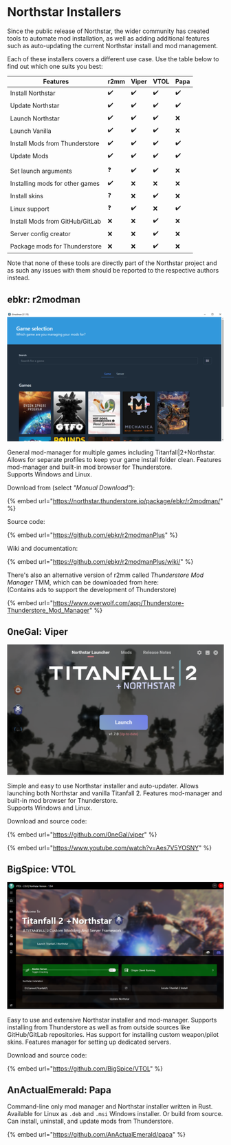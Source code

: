 # Northstar Installers

Since the public release of Northstar, the wider community has created tools to automate mod installation, as well as adding additional features such as auto-updating the current Northstar install and mod management.

Each of these installers covers a different use case. Use the table below to find out which one suits you best:

| Features                        | r2mm | Viper | VTOL | Papa |
| ------------------------------- | ---- | ----- | ---- |------|
| Install Northstar               | ✔️   | ✔️    | ✔️   | ✔️ |
| Update Northstar                | ✔️   | ✔️    | ✔️   | ✔️ |
| Launch Northstar                | ✔️   | ✔️    | ✔️   | ❌ |
| Launch Vanilla                  | ✔️   | ✔️    | ✔️   | ❌ |
| Install Mods from Thunderstore  | ✔️   | ✔️    | ✔️   | ✔️ |
| Update Mods                     | ✔️   | ✔️    | ✔️   | ✔️ |
|                                 |      |       |      |    |
| Set launch arguments            | ❓    | ✔️    | ✔️   | ❌ |
| Installing mods for other games | ✔️   | ❌     | ❌    | ❌ |
| Install skins                   | ❓    | ❌     | ✔️   | ❌ |
| Linux support                   | ❓    | ✔️    | ❌    | ✔️ |
| Install Mods from GitHub/GitLab | ❌    | ❌     | ✔️   | ❌ |
| Server config creator           | ❌    | ❌     | ✔️   | ❌ |
| Package mods for Thunderstore   | ❌    | ❌     | ✔️   | ❌ |

Note that none of these tools are directly part of the Northstar project and as such any issues with them should be reported to the respective authors instead.

## **ebkr:** r2modman

![r2modman](../images/r2modman-main-window.png)

General mod-manager for multiple games including Titanfall|2+Northstar. Allows for separate profiles to keep your game install folder clean. Features mod-manager and built-in mod browser for Thunderstore.\
Supports Windows and Linux.

Download from (select _"Manual Download"_):

{% embed url="https://northstar.thunderstore.io/package/ebkr/r2modman/" %}

Source code:

{% embed url="https://github.com/ebkr/r2modmanPlus" %}

Wiki and documentation:

{% embed url="https://github.com/ebkr/r2modmanPlus/wiki/" %}

There's also an alternative version of r2mm called _Thunderstore Mod Manager_ TMM, which can be downloaded from here:\
(Contains ads to support the development of Thunderstore)

{% embed url="https://www.overwolf.com/app/Thunderstore-Thunderstore_Mod_Manager" %}

## **0neGal:** Viper

![viper](../images/viper-main-window.png)

Simple and easy to use Northstar installer and auto-updater. Allows launching both Northstar and vanilla Titanfall 2. Features mod-manager and built-in mod browser for Thunderstore.\
Supports Windows and Linux.

Download and source code:

{% embed url="https://github.com/0neGal/viper" %}

{% embed url="https://www.youtube.com/watch?v=Aes7V5YOSNY" %}

## **BigSpice:** VTOL

![vtol](../images/vtol-main-window.png)

Easy to use and extensive Northstar installer and mod-manager. Supports installing from Thunderstore as well as from outside sources like GitHub/GitLab repositories. Has support for installing custom weapon/pilot skins. Features manager for setting up dedicated servers.

Download and source code:

{% embed url="https://github.com/BigSpice/VTOL" %}

## **AnActualEmerald:** Papa

Command-line only mod manager and Northstar installer written in Rust. Available for Linux as `.deb` and `.msi` Windows installer. Or build from source. Can install, uninstall, and update mods from Thunderstore.

{% embed url="https://github.com/AnActualEmerald/papa" %}

